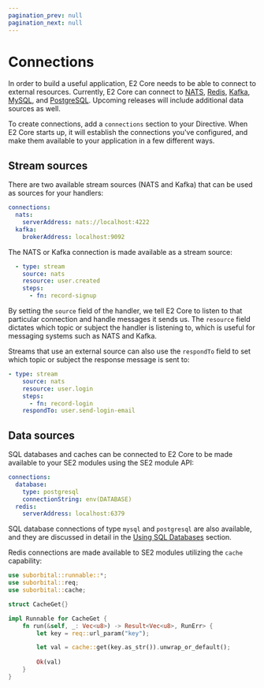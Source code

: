 ```yaml
---
pagination_prev: null
pagination_next: null
---
```


# Connections

In order to build a useful application, E2 Core needs to be able to connect to external resources. Currently, E2 Core can connect to [NATS](https://nats.io/), [Redis](https://redis.io/), [Kafka](https://kafka.apache.org/), [MySQL](https://www.mysql.com/), and [PostgreSQL](https://www.postgresql.org/). Upcoming releases will include additional data sources as well.

To create connections, add a `connections` section to your Directive. When E2 Core starts up, it will establish the connections you've configured, and make them available to your application in a few different ways.

## Stream sources
There are two available stream sources (NATS and Kafka) that can be used as sources for your handlers:
```yaml
connections:
  nats:
    serverAddress: nats://localhost:4222
  kafka:
    brokerAddress: localhost:9092
```

The NATS or Kafka connection is made available as a stream source:

```yaml
  - type: stream
    source: nats
    resource: user.created
    steps:
      - fn: record-signup
```

By setting the `source` field of the handler, we tell E2 Core to listen to that particular connection and handle messages it sends us. The `resource` field dictates which topic or subject the handler is listening to, which is useful for messaging systems such as NATS and Kafka.

Streams that use an external source can also use the `respondTo` field to set which topic or subject the response message is sent to:

```yaml
- type: stream
    source: nats
    resource: user.login
    steps:
      - fn: record-login
    respondTo: user.send-login-email
```

## Data sources
SQL databases and caches can be connected to E2 Core to be made available to your SE2 modules using the SE2 module API:
```yaml
connections:
  database:
    type: postgresql
    connectionString: env(DATABASE)
  redis:
    serverAddress: localhost:6379
```
SQL database connections of type `mysql` and `postgresql` are also available, and they are discussed in detail in the [Using SQL Databases](../e2-core-api/sql-databases.md) section.

Redis connections are made available to SE2 modules utilizing the `cache` capability:
```rust
use suborbital::runnable::*;
use suborbital::req;
use suborbital::cache;

struct CacheGet{}

impl Runnable for CacheGet {
    fn run(&self, _: Vec<u8>) -> Result<Vec<u8>, RunErr> {
        let key = req::url_param("key");

        let val = cache::get(key.as_str()).unwrap_or_default();
    
        Ok(val)
    }
}
```